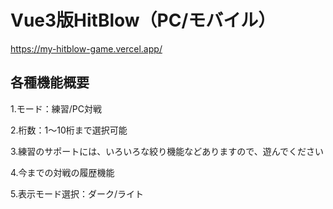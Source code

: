 # Vue3版HitBlow（PC/モバイル）
https://my-hitblow-game.vercel.app/
## 各種機能概要
1.モード：練習/PC対戦

2.桁数：1～10桁まで選択可能

3.練習のサポートには、いろいろな絞り機能などありますので、遊んでください

4.今までの対戦の履歴機能

5.表示モード選択：ダーク/ライト